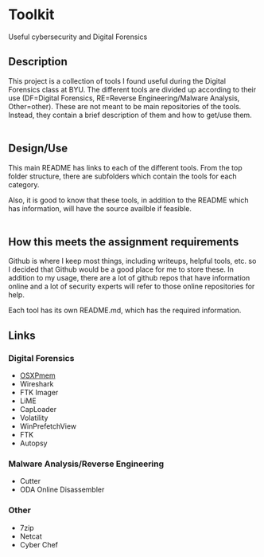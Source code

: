 # Toolkit
Useful cybersecurity and Digital Forensics

## Description
This project is a collection of tools I found useful during the Digital Forensics class at BYU. The different tools are divided up according to their use (DF=Digital Forensics, RE=Reverse Engineering/Malware Analysis, Other=other). These are not meant to be main repositories of the tools. Instead, they contain a brief description of them and how to get/use them.
<br />
<br />

## Design/Use
This main README has links to each of the different tools. From the top folder structure, there are subfolders which contain the tools for each category.

Also, it is good to know that these tools, in addition to the README which has information, will have the source availble if feasible.
<br />
<br />

## How this meets the assignment requirements
Github is where I keep most things, including writeups, helpful tools, etc. so I decided that Github would be a good place for me to store these. In addition to my usage, there are a lot of github repos that have information online and a lot of security experts will refer to those online repositories for help.

Each tool has its own README.md, which has the required information.

## Links

### Digital Forensics
- [OSXPmem](https://github.com/olsond2/toolkit/tree/master/DF/OSXPmem)
- Wireshark
- FTK Imager
- LiME
- CapLoader
- Volatility
- WinPrefetchView
- FTK
- Autopsy

### Malware Analysis/Reverse Engineering
- Cutter
- ODA Online Disassembler

### Other
- 7zip
- Netcat
- Cyber Chef
